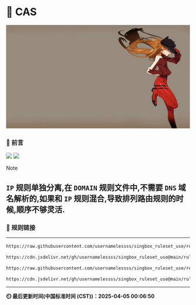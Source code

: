 
# 🧸 CAS
![](https://raw.githubusercontent.com/usernamelessss/picture-bed/main/images/202504042256831.jpg)
### 📣 前言
![](https://shields.io/badge/-移除重复规则-ff69b4) ![](https://shields.io/badge/-IP&nbsp;规则单独存放不与&nbsp;DOMAIN&nbsp;等混合-green)
> [!NOTE]
**`IP` 规则单独分离,在 `DOMAIN` 规则文件中,不需要 `DNS` 域名解析的,如果和 `IP` 规则混合,导致排列路由规则的时候,顺序不够灵活.**
---

###  🔗 规则链接
---

```url
https://raw.githubusercontent.com/usernamelessss/singbox_ruleset_use/refs/heads/main/rule/CAS/CAS_No_IP.json
```

```url
https://cdn.jsdelivr.net/gh/usernamelessss/singbox_ruleset_use@main/rule/CAS/CAS_No_IP.json
```

```url
https://raw.githubusercontent.com/usernamelessss/singbox_ruleset_use/refs/heads/main/rule/CAS/CAS_No_IP.srs
```

```url
https://cdn.jsdelivr.net/gh/usernamelessss/singbox_ruleset_use@main/rule/CAS/CAS_No_IP.srs
```

---
**⏲️ 最后更新时间(中国标准时间 (CST))：2025-04-05 00:06:50**